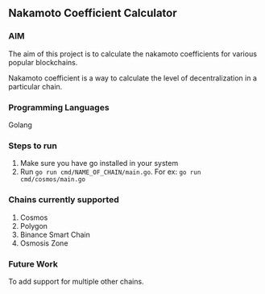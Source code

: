 ## Nakamoto Coefficient Calculator

### AIM

The aim of this project is to calculate the nakamoto coefficients for various popular blockchains.

Nakamoto coefficient is a way to calculate the level of decentralization in a particular chain.

### Programming Languages

Golang

### Steps to run

1. Make sure you have go installed in your system
2. Run `go run cmd/NAME_OF_CHAIN/main.go`. For ex: `go run cmd/cosmos/main.go`

### Chains currently supported

1. Cosmos
2. Polygon
3. Binance Smart Chain
4. Osmosis Zone

### Future Work

To add support for multiple other chains.

